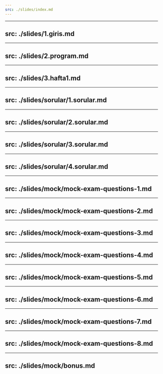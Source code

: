 ```yaml
---
src: ./slides/index.md
---
```

---
src: ./slides/1.giris.md
---
---
src: ./slides/2.program.md
---
---
src: ./slides/3.hafta1.md
---
---
src: ./slides/sorular/1.sorular.md
---
---
src: ./slides/sorular/2.sorular.md
---
---
src: ./slides/sorular/3.sorular.md
---
---
src: ./slides/sorular/4.sorular.md
---
---
src: ./slides/mock/mock-exam-questions-1.md
---
---
src: ./slides/mock/mock-exam-questions-2.md
---
---
src: ./slides/mock/mock-exam-questions-3.md
---
---
src: ./slides/mock/mock-exam-questions-4.md
---
---
src: ./slides/mock/mock-exam-questions-5.md
---
---
src: ./slides/mock/mock-exam-questions-6.md
---
---
src: ./slides/mock/mock-exam-questions-7.md
---
---
src: ./slides/mock/mock-exam-questions-8.md
---
---
src: ./slides/mock/bonus.md
---
